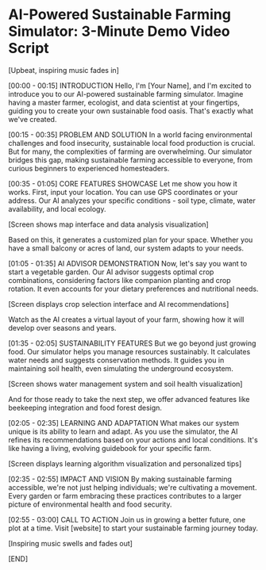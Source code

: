 # AI-Powered Sustainable Farming Simulator: 3-Minute Demo Video Script

[Upbeat, inspiring music fades in]

[00:00 - 00:15] INTRODUCTION
Hello, I'm [Your Name], and I'm excited to introduce you to our AI-powered sustainable farming simulator. Imagine having a master farmer, ecologist, and data scientist at your fingertips, guiding you to create your own sustainable food oasis. That's exactly what we've created.

[00:15 - 00:35] PROBLEM AND SOLUTION
In a world facing environmental challenges and food insecurity, sustainable local food production is crucial. But for many, the complexities of farming are overwhelming. Our simulator bridges this gap, making sustainable farming accessible to everyone, from curious beginners to experienced homesteaders.

[00:35 - 01:05] CORE FEATURES SHOWCASE
Let me show you how it works. First, input your location. You can use GPS coordinates or your address. Our AI analyzes your specific conditions - soil type, climate, water availability, and local ecology.

[Screen shows map interface and data analysis visualization]

Based on this, it generates a customized plan for your space. Whether you have a small balcony or acres of land, our system adapts to your needs.

[01:05 - 01:35] AI ADVISOR DEMONSTRATION
Now, let's say you want to start a vegetable garden. Our AI advisor suggests optimal crop combinations, considering factors like companion planting and crop rotation. It even accounts for your dietary preferences and nutritional needs.

[Screen displays crop selection interface and AI recommendations]

Watch as the AI creates a virtual layout of your farm, showing how it will develop over seasons and years.

[01:35 - 02:05] SUSTAINABILITY FEATURES
But we go beyond just growing food. Our simulator helps you manage resources sustainably. It calculates water needs and suggests conservation methods. It guides you in maintaining soil health, even simulating the underground ecosystem.

[Screen shows water management system and soil health visualization]

And for those ready to take the next step, we offer advanced features like beekeeping integration and food forest design.

[02:05 - 02:35] LEARNING AND ADAPTATION
What makes our system unique is its ability to learn and adapt. As you use the simulator, the AI refines its recommendations based on your actions and local conditions. It's like having a living, evolving guidebook for your specific farm.

[Screen displays learning algorithm visualization and personalized tips]

[02:35 - 02:55] IMPACT AND VISION
By making sustainable farming accessible, we're not just helping individuals; we're cultivating a movement. Every garden or farm embracing these practices contributes to a larger picture of environmental health and food security.

[02:55 - 03:00] CALL TO ACTION
Join us in growing a better future, one plot at a time. Visit [website] to start your sustainable farming journey today.

[Inspiring music swells and fades out]

[END]